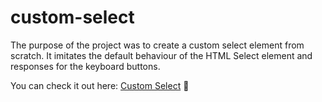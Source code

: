 # custom-select

The purpose of the project was to create a custom select element from scratch. It imitates the default behaviour of the HTML Select element and responses for the keyboard buttons. 

You can check it out here: [Custom Select](https://custom-select-dz.netlify.app/) 🚀
